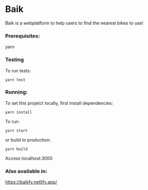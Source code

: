 # Baik

Baik is a webplatform to help users to find the nearest bikes to use!

### Prerequisites:

yarn

### Testing

To run tests:

```
yarn test
```

### Running:

To set this projetct locally, first install dependencies:

```
yarn install
```

To run:

```
yarn start
```

or build to production:

```
yarn build
```

Access localhost:3000

### Also available in:

https://baikfv.netlify.app/
